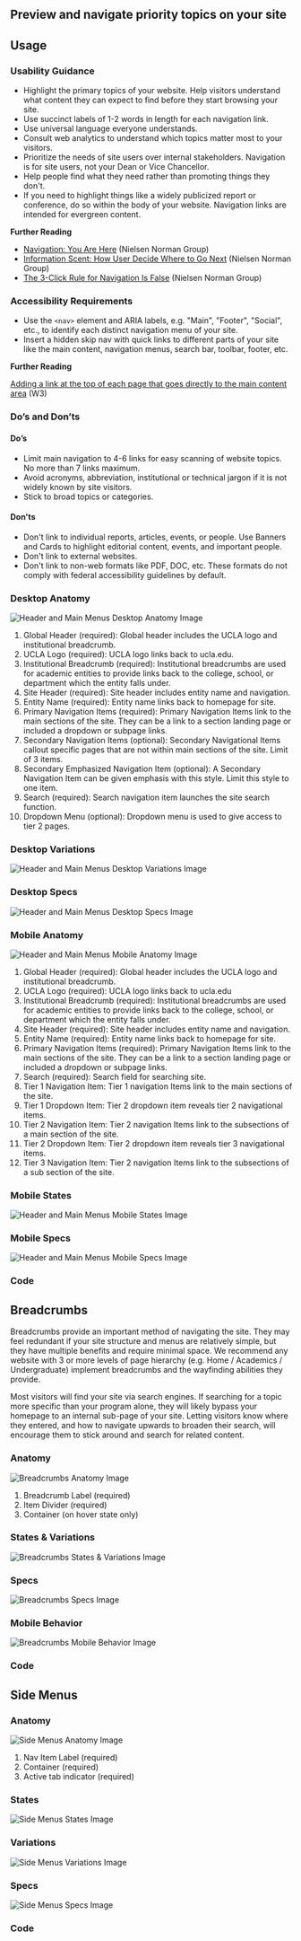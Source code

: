 ## Preview and navigate priority topics on your site

## **Usage**

### **Usability Guidance**

* Highlight the primary topics of your website. Help visitors understand what content they can expect to find before they start browsing your site.
* Use succinct labels of 1-2 words in length for each navigation link.
* Use universal language everyone understands.
* Consult web analytics to understand which topics matter most to your visitors.
* Prioritize the needs of site users over internal stakeholders. Navigation is for site users, not your Dean or Vice Chancellor.
* Help people find what they need rather than promoting things they don't.
* If you need to highlight things like a widely publicized report or conference, do so within the body of your website. Navigation links are intended for evergreen content.

**Further Reading**

* [Navigation: You Are Here](https://www.nngroup.com/articles/navigation-you-are-here/) (Nielsen Norman Group)
* [Information Scent: How User Decide Where to Go Next](https://www.nngroup.com/articles/information-scent/) (Nielsen Norman Group)
* [The 3-Click Rule for Navigation Is False](https://www.nngroup.com/articles/3-click-rule/) (Nielsen Norman Group)<br>

### **Accessibility Requirements**

* Use the `<nav>` element and ARIA labels, e.g. "Main", "Footer", "Social", etc., to identify each distinct navigation menu of your site.
* Insert a hidden skip nav with quick links to different parts of your site like the main content, navigation menus, search bar, toolbar, footer, etc.

**Further Reading**

[Adding a link at the top of each page that goes directly to the main content area](https://www.w3.org/TR/WCAG20-TECHS/G1.html) (W3)

### **Do’s and Don’ts**

#### **Do’s**

* Limit main navigation to 4-6 links for easy scanning of website topics. No more than 7 links maximum.
* Avoid acronyms, abbreviation, institutional or technical jargon if it is not widely known by site visitors.
* Stick to broad topics or categories.

#### **Don'ts**

* Don't link to individual reports, articles, events, or people. Use Banners and Cards to highlight editorial content, events, and important people.
* Don't link to external websites.
* Don't link to non-web formats like PDF, DOC, etc. These formats do not comply with federal accessibility guidelines by default.

### **Desktop Anatomy**

<img class="doc-images" alt="Header and Main Menus Desktop Anatomy Image" title="Header and Main Menus Desktop Anatomy Image" src="/build/%!CurrentVersion%!/docs/img/Header/header-desktop-anatomy.jpg"/>

1. Global Header (required): Global header includes the UCLA logo and institutional breadcrumb.
2. UCLA Logo (required): UCLA logo links back to ucla.edu.
3. Institutional Breadcrumb (required): Institutional breadcrumbs are used for academic entities to provide links back to the college, school, or department which the entity falls under.
4. Site Header (required): Site header includes entity name and navigation.
5. Entity Name (required): Entity name links back to homepage for site.
6. Primary Navigation Items (required): Primary Navigation Items link to the main sections of the site. They can be a link to a section landing page or included a dropdown or subpage links.
7. Secondary Navigation Items (optional): Secondary Navigational Items callout specific pages that are not within main sections of the site. Limit of 3 items.
8. Secondary Emphasized Navigation Item (optional): A Secondary Navigation Item can be given emphasis with this style. Limit this style to one item.
9. Search (required): Search navigation item launches the site search function.
10. Dropdown Menu (optional): Dropdown menu is used to give access to tier 2 pages.

### **Desktop Variations**

<img class="doc-images" alt="Header and Main Menus Desktop Variations Image" title="Header and Main Menus Desktop Variations Image" src="/build/%!CurrentVersion%!/docs/img/Header/header-desktop-states.jpg"/>

### **Desktop Specs**

<img class="doc-images" alt="Header and Main Menus Desktop Specs Image" title="Header and Main Menus Desktop Specs Image" src="/build/%!CurrentVersion%!/docs/img/Header/header-desktop-specs.jpg"/>

### **Mobile Anatomy**

<img class="doc-images" alt="Header and Main Menus Mobile Anatomy Image" title="Header and Main Menus Mobile Anatomy Image" src="/build/%!CurrentVersion%!/docs/img/Header/header-mobile-anatomy.jpg"/>

1. Global Header (required): Global header includes the UCLA logo and institutional breadcrumb.
2. UCLA Logo (required): UCLA logo links back to ucla.edu
3. Institutional Breadcrumb (required): Institutional breadcrumbs are used for academic entities to provide links back to the college, school, or department which the entity falls under.
4. Site Header (required): Site header includes entity name and navigation.
5. Entity Name (required): Entity name links back to homepage for site.
6. Primary Navigation Items (required): Primary Navigation Items link to the main sections of the site. They can be a link to a section landing page or included a dropdown or subpage links.
7. Search (required): Search field for searching site.
8. Tier 1 Navigation Item: Tier 1 navigation Items link to the main sections of the site.
9. Tier 1 Dropdown Item: Tier 2 dropdown item reveals tier 2 navigational items.
10. Tier 2 Navigation Item: Tier 2 navigation Items link to the subsections of a main section of the site.
11. Tier 2 Dropdown Item: Tier 2 dropdown item reveals tier 3 navigational items.
12. Tier 3 Navigation Item: Tier 2 navigation Items link to the subsections of a sub section of the site.



### **Mobile States**

<img class="doc-images" alt="Header and Main Menus Mobile States Image" title="Header and Main Menus Mobile States Image" src="/build/%!CurrentVersion%!/docs/img/Header/header-mobile-states.jpg"/>

### **Mobile Specs**

<img class="doc-images" alt="Header and Main Menus Mobile Specs Image" title="Header and Main Menus Mobile Specs Image" src="/build/%!CurrentVersion%!/docs/img/Header/header-mobile-specs.jpg"/>

### **Code**

<!--Headers and Main Menus code here, if applicable-->

## **Breadcrumbs**

Breadcrumbs provide an important method of navigating the site. They may feel redundant if your site structure and menus are relatively simple, but they have multiple benefits and require minimal space. We recommend any website with 3 or more levels of page hierarchy (e.g. Home / Academics / Undergraduate) implement breadcrumbs and the wayfinding abilities they provide.

Most visitors will find your site via search engines. If searching for a topic more specific than your program alone, they will likely bypass your homepage to an internal sub-page of your site. Letting visitors know where they entered, and how to navigate upwards to broaden their search, will encourage them to stick around and search for related content.

### **Anatomy**

<img class="doc-images" alt="Breadcrumbs Anatomy Image" title="Breadcrumbs Anatomy Image" src="/build/%!CurrentVersion%!/docs/img/Breadcrumbs/breadcrumbs-anatomy.jpg"/>

1. Breadcrumb Label (required)
2. Item Divider (required)
3. Container (on hover state only)


### **States & Variations**

<img class="doc-images" alt="Breadcrumbs States & Variations Image" title="Breadcrumbs States & Variations Image" src="/build/%!CurrentVersion%!/docs/img/Breadcrumbs/breadcrumbs-states.jpg"/>

### **Specs**

<img class="doc-images" alt="Breadcrumbs Specs Image" title="Breadcrumbs Specs Image" src="/build/%!CurrentVersion%!/docs/img/Breadcrumbs/breadcrumb-specs.jpg"/>

### **Mobile Behavior**

<img class="doc-images" alt="Breadcrumbs Mobile Behavior Image" title="Breadcrumbs Mobile Behavior Image" src="/build/%!CurrentVersion%!/docs/img/Breadcrumbs/breadcrumb-mobile-behavior.jpg"/>

### **Code**

<!--Breadcrumbs code here, if applicable-->

## **Side Menus**

### **Anatomy**

<img class="doc-images" alt="Side Menus Anatomy Image" title="Side Menus Anatomy Image" src="/build/%!CurrentVersion%!/docs/img/Side_Nav/sidenav-anatomy.jpg"/>

1. Nav Item Label (required)
2. Container (required)
3. Active tab indicator (required)

### **States**

<img class="doc-images" alt="Side Menus States Image" title="Side Menus States Image" src="/build/%!CurrentVersion%!/docs/img/Side_Nav/sidenav-states.jpg"/>

### **Variations**

<img class="doc-images" alt="Side Menus Variations Image" title="Side Menus Variations Image" src="/build/%!CurrentVersion%!/docs/img/Side_Nav/sidenav-variations.jpg"/>

### **Specs**

<img class="doc-images" alt="Side Menus Specs Image" title="Side Menus Specs Image" src="/build/%!CurrentVersion%!/docs/img/Side_Nav/sidenav-specs.jpg"/>

### **Code**
<!--Side Menus code here, if applicable-->
